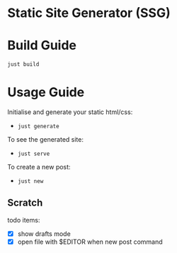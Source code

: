 # Static Site Generator (SSG)

# Build Guide

`just build`

# Usage Guide

Initialise and generate your static html/css:

- `just generate`

To see the generated site:

- `just serve`

To create a new post:

- `just new`

## Scratch

todo items:

- [x] show drafts mode
- [x] open file with $EDITOR when new post command
